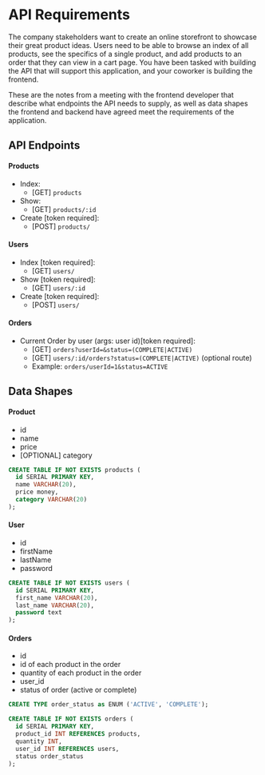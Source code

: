 # API Requirements

The company stakeholders want to create an online storefront to showcase their great product ideas. Users need to be able to browse an index of all products, see the specifics of a single product, and add products to an order that they can view in a cart page. You have been tasked with building the API that will support this application, and your coworker is building the frontend.

These are the notes from a meeting with the frontend developer that describe what endpoints the API needs to supply, as well as data shapes the frontend and backend have agreed meet the requirements of the application.

## API Endpoints

#### Products

- Index: 
  - [GET] `products`
- Show: 
  - [GET] `products/:id`
- Create [token required]: 
  - [POST] `products/`

#### Users

- Index [token required]: 
  - [GET] `users/`
- Show [token required]: 
  - [GET] `users/:id`
- Create [token required]: 
  - [POST] `users/`

#### Orders

- Current Order by user (args: user id)[token required]: 
  - [GET] `orders?userId=&status=(COMPLETE|ACTIVE)` 
  - [GET] `users/:id/orders?status=(COMPLETE|ACTIVE)` (optional route)
  - Example: `orders/userId=1&status=ACTIVE`

## Data Shapes

#### Product

- id
- name
- price
- [OPTIONAL] category

```sql
CREATE TABLE IF NOT EXISTS products (
  id SERIAL PRIMARY KEY,
  name VARCHAR(20),
  price money,
  category VARCHAR(20)
);
```

#### User

- id
- firstName
- lastName
- password

```sql
CREATE TABLE IF NOT EXISTS users (
  id SERIAL PRIMARY KEY,
  first_name VARCHAR(20),
  last_name VARCHAR(20),
  password text
);
```

#### Orders

- id
- id of each product in the order
- quantity of each product in the order
- user_id
- status of order (active or complete)


```sql
CREATE TYPE order_status as ENUM ('ACTIVE', 'COMPLETE');

CREATE TABLE IF NOT EXISTS orders (
  id SERIAL PRIMARY KEY,
  product_id INT REFERENCES products,
  quantity INT,
  user_id INT REFERENCES users,
  status order_status
);
```
